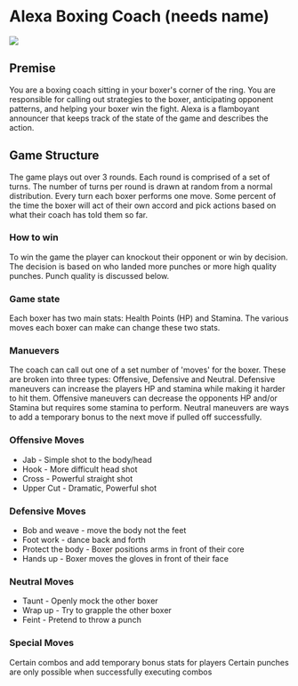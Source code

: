 # Alexa Boxing Coach (needs name)


![](https://snescentral.com/0/9/1/0913/screen03.png)

## Premise

You are a boxing coach sitting in your boxer's corner of the ring. You are responsible for calling out strategies to the boxer, anticipating opponent patterns, and helping your boxer win the fight. Alexa is a flamboyant announcer that keeps track of the state of the game and describes the action.


## Game Structure

The game plays out over 3 rounds. Each round is comprised of a set of turns. The number of turns per round is drawn at random from a normal distribution. Every turn each boxer performs one move. Some percent of the time the boxer will act of their own accord and pick actions based on what their coach has told them so far.

### How to win

To win the game the player can knockout their opponent or win by decision. The decision is based on who landed more punches or more high quality punches. Punch quality is discussed below.

### Game state

Each boxer has two main stats: Health Points (HP) and Stamina. The various moves each boxer can make can change these two stats.

### Manuevers

The coach can call out one of a set number of 'moves' for the boxer. These are broken into three types: Offensive, Defensive and Neutral. Defensive maneuvers can increase the players HP and stamina while making it harder to hit them. Offensive maneuvers can decrease the opponents HP and/or Stamina but requires some stamina to perform. Neutral maneuvers are ways to add a temporary bonus to the next move if pulled off successfully.

### Offensive Moves
* Jab - Simple shot to the body/head
* Hook - More difficult head shot
* Cross - Powerful straight shot
* Upper Cut - Dramatic, Powerful shot

### Defensive Moves
* Bob and weave - move the body not the feet
* Foot work - dance back and forth
* Protect the body - Boxer positions arms in front of their core
* Hands up - Boxer moves the gloves in front of their face

### Neutral Moves
* Taunt - Openly mock the other boxer
* Wrap up - Try to grapple the other boxer
* Feint - Pretend to throw a punch

### Special Moves
Certain combos and add temporary bonus stats for players
Certain punches are only possible when successfully executing combos
